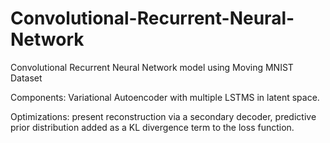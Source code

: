 # Convolutional-Recurrent-Neural-Network
Convolutional Recurrent Neural Network model using Moving MNIST Dataset

Components: Variational Autoencoder with multiple LSTMS in latent space.

Optimizations: present reconstruction via a secondary decoder, 
               predictive prior distribution added as a KL divergence term to the loss function.
